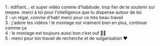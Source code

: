 1 : édifiant... 
et super vidéo comme d'habitude. trop fier de te soutenir sur teepee. merci à toi pour l'intelligence que tu dispense autour de toi.  
2 : un régal, comme d'hab! merci pour ce très beau travail  
3 : j'adore tes vidéos ! le montage est vraiment bien en plus, continue comme ça  
4 : le montage est toujours aussi bon c’est ouf 🤌🏼  
5 : merci pour ton travail de recherche et de vulgarisation ❤️  
